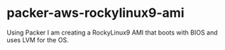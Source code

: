 # packer-aws-rockylinux9-ami
Using Packer I am creating a RockyLinux9 AMI that boots with BIOS and uses LVM for the OS. 
